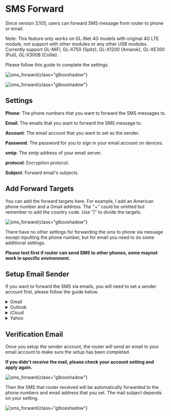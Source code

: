 # SMS Forward

Since version 3.105, users can forward SMS message from router to phone or email.

Note: This feature only works on GL.iNet 4G models with original 4G LTE module, not support with other modules or any other USB modules. Currently support GL-MiFi, GL-X750 (Spitz), GL-X1200 (Amarok), GL-XE300 (Puli), GL-X300B (Collie). 

Please follow this guide to complete the settings.

![sms_forward](https://static.gl-inet.com/docs/en/3/tutorials/sms_forward/4G_page.png){class="glboxshadow"}

![sms_forward](https://static.gl-inet.com/docs/en/3/tutorials/sms_forward/setting.png){class="glboxshadow"}

## Settings 

**Phone**: The phone numbers that you want to forward the SMS messages to.

**Email**: The emails that you want to forward the SMS message to.

**Account**: The email account that you want to set as the sender.

**Password**: The password for you to sign in your email account on devices.

**smtp**: The smtp address of your email server.

**protocol**: Encryption protocol.

**Subject**: Forward email's subjects.

## Add Forward Targets

You can add the forward targets here. For example, I add an American phone number and a Gmail address. The "+" could be omitted but remember to add the country code. Use "|" to divide the targets.

![sms_forward](https://static.gl-inet.com/docs/en/3/tutorials/sms_forward/add.png){class="glboxshadow"}

There have no other settings for forwarding the sms to phone via message except inputting the phone number, but for email you need to do some additional settings.

**Please test first if router can send SMS to other phones, some maynot work in specific environment.**

## Setup Email Sender

If you want to forward the SMS via emails, you will need to set a sender account first, please follow the guide below.


<details>
<summary>Gmail</summary>
<p>For Gmail, there are two kinds if password to login as the mail sender, password or App password.</p>

For the APP Password, you need to login your google account and create it. (Need to enable two-steps verification first)

<p><img alt="sms" src="https://static.gl-inet.com/docs/en/3/tutorials/sms_forward/app_password.png"> </p>

If you want to use origin password, you need to enable "Less Secure App Access", which is conflict with two-steps verification.

<p><img alt="sms" src="https://static.gl-inet.com/docs/en/3/tutorials/sms_forward/less_secure.png"> </p>

Both 465 and 587 ports are useable.

<p>Example:</p>

<p><img alt="sms" src="https://static.gl-inet.com/docs/en/3/tutorials/sms_forward/gmail.png"> </p>

</details>

<details>
<summary>Outlook</summary>
<p>For Outlook, you can use password directly without any setting, and it supports port 587. </p>

<p>Example:</p>

<p><img alt="sms" src="https://static.gl-inet.com/docs/en/3/tutorials/sms_forward/outlook.png"> </p>

</details>


<details>
<summary>iCloud</summary>
<p>For iCloud, you need to set an app password for login, and it supports port 587.</p>

<p><img alt="sms" src="https://static.gl-inet.com/docs/en/3/tutorials/sms_forward/icloudapp.png"> </p>

<p>Example:</p>

<p><img alt="sms" src="https://static.gl-inet.com/docs/en/3/tutorials/sms_forward/icloud.png"> </p>

</details>



<details>
<summary>Yahoo</summary>
<p>For Yahoo, you need to set an app password for login, and it supports both port 465 and 587.</p>

<p><img alt="sms" src="https://static.gl-inet.com/docs/en/3/tutorials/sms_forward/yahooapp.png"> </p>

<p>Example:</p>

<p><img alt="sms" src="https://static.gl-inet.com/docs/en/3/tutorials/sms_forward/yahoo.png"> </p>

</details>


## Verification Email

Once you setup the sender account, the router will send an email to your email account to make sure the setup has been completed.

**If you didn't receive the mail, please check your account setting and apply again.**

![sms_forward](https://static.gl-inet.com/docs/en/3/tutorials/sms_forward/verification.png){class="glboxshadow"}

Then the SMS that router received will be automatically forwarded to the phone numbers and email address that you set. The mail subject depends on your setting.

![sms_forward](https://static.gl-inet.com/docs/en/3/tutorials/sms_forward/forward_email.png){class="glboxshadow"}

